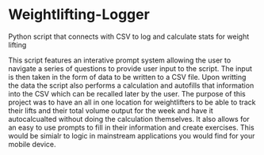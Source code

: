 # Weightlifting-Logger
Python script that connects with CSV to log and calculate stats for weight lifting

This script features an interative prompt system allowing the user to navigate a series of questions to provide user input to the script. The input is then taken in the form of data to be written to a CSV file. 
Upon writting the data the script also performs a calculation and autofills that information into the CSV which can be recalled later by the user. 
The purpose of this project was to have an all in one location for weightlifters to be able to track their lifts and their total volume output for the week and have it autocalcualted without doing the calculation themselves. It also allows for an easy to use prompts to fill in their information and create exercises.
This would be simialr to logic in mainstream applications you would find for your mobile device.
